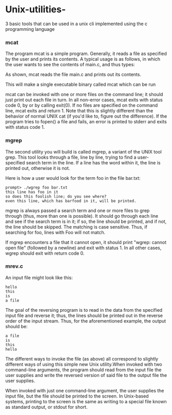 # Unix-utilities-
3 basic tools that can be used in a unix cli implemented using the c programming language

### mcat
The program mcat is a simple program. Generally, it reads a file as specified by the user and prints its contents. A typical usage is as follows, in which the user wants to see the contents of main.c, and thus types:

As shown, mcat reads the file main.c and prints out its contents. 

This will make a single executable binary called mcat which can be run


 mcat can be invoked with one or more files on the command line; it should just print out each file in turn.
In all non-error cases, mcat  exits with status code 0,  by or by calling exit(0).
If no files are specified on the command line, mcat  exits and return 1. Note that this is slightly different than the behavior of normal UNIX cat (if you'd like to, figure out the difference).
If the program tries to fopen() a file and fails, an error is printed to stderr  and exits with status code 1.

### mgrep
The second utility you will build is called mgrep, a variant of the UNIX tool grep. This tool looks through a file, line by line, trying to find a user-specified search term in the line. If a line has the word within it, the line is printed out, otherwise it is not.

Here is how a user would look for the term foo in the file bar.txt:

```
prompt> ./wgrep foo bar.txt
this line has foo in it
so does this foolish line; do you see where?
even this line, which has barfood in it, will be printed.
```
 mgrep is always passed a search term and one or more files to grep through (thus, more than one is possible). It should go through each line and see if the search term is in it; if so, the line should be printed, and if not, the line should be skipped.
The matching is case sensitive. Thus, if searching for foo, lines with Foo will not match.

If mgrep encounters a file that it cannot open, it should print "wgrep: cannot open file" (followed by a newline) and exit with status 1.
In all other cases, wgrep should exit with return code 0.


### mrev.c
An input file might look like this:

```
hello
this
is 
a file
```

The goal of the reversing program is to read in the data from the specified input file and reverse it; thus, the lines should be printed out in the reverse order of the input stream. Thus, for the aforementioned example, the output should be:

```
a file
is
this
hello
```

The different ways to invoke the file (as above) all correspond to slightly different ways of using this simple new Unix utility.When invoked with two command-line arguments, the program should read from the input file the user supplies and write the reversed version of said file to the output file the user supplies.

When invoked with just one command-line argument, the user supplies the input file, but the file should be printed to the screen. In Unix-based systems, printing to the screen is the same as writing to a special file known as standard output, or stdout for short.

